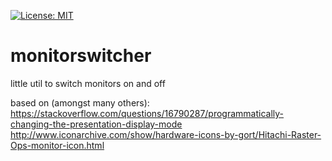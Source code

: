 [![License: MIT](https://cdn.prod.website-files.com/5e0f1144930a8bc8aace526c/65dd9eb5aaca434fac4f1c34_License-MIT-blue.svg)](/LICENSE)

# monitorswitcher
little util to switch monitors on and off

based on (amongst many others):
https://stackoverflow.com/questions/16790287/programmatically-changing-the-presentation-display-mode
http://www.iconarchive.com/show/hardware-icons-by-gort/Hitachi-Raster-Ops-monitor-icon.html
